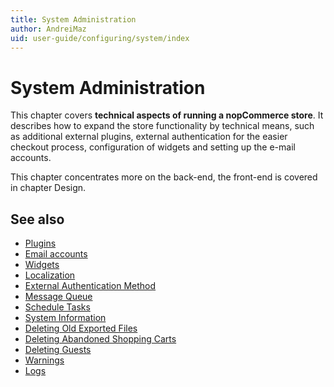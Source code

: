 ```yaml
---
title: System Administration
author: AndreiMaz
uid: user-guide/configuring/system/index
---
```


# System Administration

This chapter covers **technical aspects of running a nopCommerce store**. It describes how to expand the store functionality by technical means, such as additional external plugins, external authentication for the easier checkout process, configuration of widgets and setting up the e-mail accounts.

This chapter concentrates more on the back-end, the front-end is covered in chapter Design.

## See also

* [Plugins](xref:user-guide/configuring/system/plugins.md)
* [Email accounts](xref:user-guide/configuring/system/email-accounts.md)
* [Widgets](xref:user-guide/configuring/system/widgets/index.md)
* [Localization](xref:user-guide/configuring/system/localization.md)
* [External Authentication Method](xref:user-guide/configuring/system/external-authentication-method/index.md)
* [Message Queue](xref:user-guide/configuring/system/message-queue.md)
* [Schedule Tasks](xref:user-guide/configuring/system/schedule-tasks.md)
* [System Information](xref:user-guide/configuring/system/system-information.md)
* [Deleting Old Exported Files](xref:user-guide/configuring/system/deleting-old-exported-files.md)
* [Deleting Abandoned Shopping Carts](xref:user-guide/configuring/system/deleting-abandoned-shopping-carts.md)
* [Deleting Guests](xref:user-guide/configuring/system/deleting-guests.md)
* [Warnings](xref:user-guide/configuring/system/warnings.md)
* [Logs](xref:user-guide/configuring/system/log.md)
